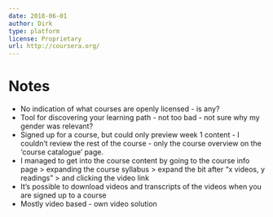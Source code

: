 ```yaml
---
date: 2018-06-01
author: Dirk
type: platform
license: Proprietary
url: http://coursera.org/
---
```


# Notes
 - No indication of what courses are openly licensed - is any?
 - Tool for discovering your learning path - not too bad - not sure why my gender was relevant?
 - Signed up for a course, but could only preview week 1 content - I couldn’t review the rest of the course - only the course overview on the ‘course catalogue’ page.
 - I managed to get into the course content by going to the course info page > expanding the course syllabus > expand the bit after “x videos, y readings” > and clicking the video link
 - It’s possible to download videos and transcripts of the videos when you are signed up to a course
 - Mostly video based - own video solution
